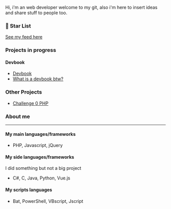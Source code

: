 
Hi, i'm an web developer welcome to my git, also i'm here to insert ideas and share stuff to people too.

### 🌟 Star List
[See my feed here](https://github.com/hiagosilverio?tab=stars)

### Projects in progress

#### Devbook
- [Devbook](https://github.com/hiagosilverio/web-devbook)
- [What is a devbook btw?](https://github.com/hiagosilverio/web-devbook/blob/main/intro.md)

### Other Projects

- [Challenge 0 PHP](https://github.com/hiagosilverio/challenge-0-php/blob/master/README.md)


### About me 
---

#### My main languages/frameworks 
- PHP, Javascript, jQuery

#### My side languages/frameworks
I did something but not a big project

- C#, C, Java, Python, Vue.js

#### My scripts languages
- Bat, PowerShell, VBscript, Jscript


